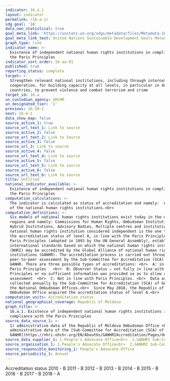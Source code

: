 ```yaml
---
indicator: 16.a.1
layout: indicator
permalink: /16-a-1/
sdg_goal: '16'
data_non_statistical: true
goal_meta_link: 'https://unstats.un.org/sdgs/metadata/files/Metadata-16-0A-01.pdf'
goal_meta_link_text: United Nations Sustainable Development Goals Metadata (pdf 1361kB)
graph_type: line
indicator_name: >-
  Existence of independent national human rights institutions in compliance with
  the Paris Principles
indicator_sort_order: 16-aa-01
published: true
reporting_status: complete
target: >-
  Strengthen relevant national institutions, including through international
  cooperation, for building capacity at all levels, in particular in developing
  countries, to prevent violence and combat terrorism and crime
target_id: 16.a
un_custodian_agency: OHCHR
un_designated_tier: '1'
previous: 16-10-2
next: 16-b-1
data_show_map: false
source_active_1: true
source_url_text_1: Link to source
source_active_2: false
source_url_text_2: Link to Source
source_active_3: false
source_url_3: Link to source
source_active_4: false
source_url_text_4: Link to source
source_active_5: false
source_url_text_5: Link to source
source_active_6: false
source_url_text_6: Link to source
title: Untitled
national_indicator_available: >-
  Existence of independent national human rights institutions in compliance with
  the Paris Principles
computation_calculations: >-
  The indicator is calculated as status of accreditation and namely:  A, B or C
  of the national human rights institutions.<br>
computation_definitions: >-
  Six models of national human rights institutions exist today in the world
  regions and namely: Commissions for Human Rights, Ombudsman Institutions,
  Hybrid Institutions, Advisory Bodies, Multiple centres and institutions. A
  national human rights institution considered independent is the one that has
  the accreditation status of level A, in line with the Paris Principles. The UN
  Paris Principles (adopted in 1993 by the UN General Assembly), establishes the
  international standards based on which the national human rights institutions
  (NHRI) may be accredited by the Global Alliance of national human rights
  institutions (GANHR). The accreditation process is carried out through
  peer-to-peer assessment by the Sub-Committee for Accreditation (SCA) of the
  GANHR. There are three possible types of accreditations: <br>  A: in line with
  Paris Principles   <br>  B: Observer Status – not fully in line with Paris
  Principles or no sufficient information was provided so as to allow an
  assessment  <br>  C: Not in line with Paris Principles. <br>  Data are
  collected annually by the Sub-Committee for Accreditation (SCA) of GANHR from
  the National Ombudsman Offices.<br>  Since May 2018, the Republic of Moldova
  Ombudsman Office acquired the accreditation status of level A.<br>
computation_units: Accreditation status
national_geographical_coverage: Republic of Moldova
graph_title: >-
  16.a.1. Existence of independent national human rights institutions in
  compliance with the Paris Principles 
source_data_source_1: >-
  1) administrative data of the Republic of Moldova Ombudsman Office <br>  2)
  administrative data of the [Sub-Committee for Accreditation (SCA) of
  GANHR](https://nhri.ohchr.org/EN/AboutUs/GANHRIAccreditation/Pages/default.aspx)<br> 
source_data_supplier_1: 1.People's Advocate Office<br>  2.GANHRI Sub-Committee on Accreditation (SCA)
source_organisation_1: 1.People's Advocate Office<br>  2.GANHRI Sub-Committee on Accreditation (SCA)
source_responsible_monitoring_1: People's Advocate Office
source_periodicity_1: Annual
---
```

Accreditation status
2010 - B
2011 - B
2012 - B
2013 - B
2014 - B
2015 - B
2016 - B
2017 - B
2018 - A
